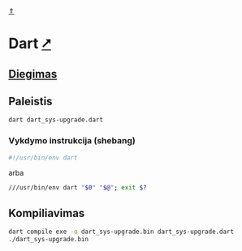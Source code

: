 [&uArr;](./readme.md)

# Dart [&#x2B67;](https://dart.dev/)

## [Diegimas](../install/dart_readme.md)

## Paleistis

```bash
dart dart_sys-upgrade.dart
```

### Vykdymo instrukcija (shebang)

```bash
#!/usr/bin/env dart
```

arba

```bash
///usr/bin/env dart "$0" "$@"; exit $?
```

## Kompiliavimas

```bash
dart compile exe -o dart_sys-upgrade.bin dart_sys-upgrade.dart
./dart_sys-upgrade.bin
```
